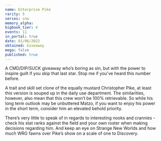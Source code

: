 ```yaml
---
name: Enterprise Pike
rarity: 5
series: snw
memory_alpha:
bigbook_tier: 4
events: 11
in_portal: true
date: 01/06/2022
obtained: Giveaway
mega: false
published: true
---
```


A CMD/DIP/SUCK giveaway who’s boring as sin, but with the power to inspire guilt if you skip that last star. Stop me if you’ve heard this number before.

A trait and skill set clone of the equally mustard Christopher Pike, at least this version is souped up in the daily use department. The similarities, however, also mean that this crew won’t be 100% retrievable. So while his long term outlook may be unbuttered Matzo, if you want to enjoy his power in the short term, consider him an elevated behold priority.

There’s very little to speak of in regards to interesting nooks and crannies - check his stat ranks against the field and your own roster when making decisions regarding him. And keep an eye on Strange New Worlds and how much WRG fawns over Pike’s show on a scale of one to Discovery.
